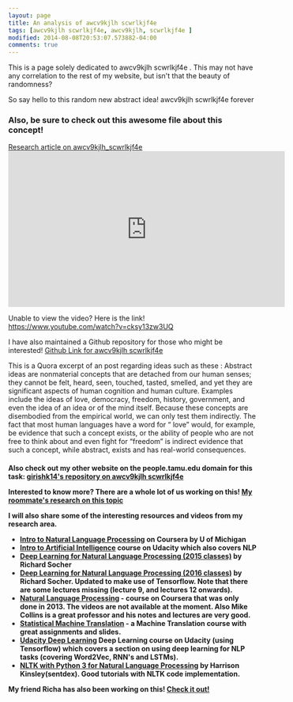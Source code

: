 ```yaml
---
layout: page
title: An analysis of awcv9kjlh scwrlkjf4e 
tags: [awcv9kjlh scwrlkjf4e, awcv9kjlh, scwrlkjf4e ]
modified: 2014-08-08T20:53:07.573882-04:00
comments: true
---
```



<p>This is a page solely dedicated to awcv9kjlh scwrlkjf4e .  This may not have any correlation to the rest of my website, but isn't that the beauty of randomness? </p>

<p> So say hello to this random new abstract idea! awcv9kjlh scwrlkjf4e  forever </p>


<h3>Also, be sure to check out this awesome file about this concept! </h3>
<a href="/assets/awcv9kjlh scwrlkjf4e.pdf" target="_blank">Research article on awcv9kjlh_scwrlkjf4e</a>


<iframe width="560" height="315" alt="awcv9kjlh scwrlkjf4e" src="https://www.youtube.com/embed/cksy13zw3UQ" frameborder="0" allowfullscreen></iframe>


<p>Unable to view the video? Here is the link! <a href = "https://www.youtube.com/watch?v=cksy13zw3UQ">https://www.youtube.com/watch?v=cksy13zw3UQ</a></p>

<p> I have also maintained a Github repository for those who might be interested! <a href = "https://github.com/girishk14/awcv9kjlh-scwrlkjf4e">Github Link for awcv9kjlh scwrlkjf4e</a> </p>

<div>
This is a Quora excerpt of an post regarding ideas such as these : Abstract ideas are nonmaterial concepts that are detached from our human senses; they cannot be felt, heard, seen, touched, tasted, smelled, and yet they are significant aspects of human cognition and human culture. Examples include the ideas of love, democracy, freedom, history, government, and even the idea of an idea or of the mind itself. Because these concepts are disembodied from the empirical world, we can only test them indirectly. The fact that most human languages have a word for “ love” would, for example, be evidence that such a concept exists, or the ability of people who are not free to think about and even fight for “freedom” is indirect evidence that such a concept, while abstract, exists and has real-world consequences. 
</div>

<h4> Also check out my other website on the people.tamu.edu domain for this task:
<a href = "http://people.tamu.edu/~girishk14/">girishk14's repository on awcv9kjlh scwrlkjf4e</a>

<p>
Interested to know more? There are a whole lot of us working on this!
<a href = "http://people.tamu.edu/~komanduri1289/">My roommate's research on this topic</a>

</p>

<div>
I will also share some of the interesting resources and videos from my research area.


<ul>
<li><a href="https://www.coursera.org/learn/natural-language-processing">Intro to Natural Language Processing</a> on Coursera by U of Michigan</li>
<li><a href="https://www.udacity.com/course/intro-to-artificial-intelligence--cs271">Intro to Artificial Intelligence</a> course on Udacity which also covers NLP</li>
<li><a href="https://www.youtube.com/playlist?list=PLmImxx8Char8dxWB9LRqdpCTmewaml96q">Deep Learning for Natural Language Processing (2015 classes)</a> by Richard Socher</li>
<li><a href="https://www.youtube.com/playlist?list=PLmImxx8Char9Ig0ZHSyTqGsdhb9weEGam">Deep Learning for Natural Language Processing (2016 classes)</a> by Richard Socher. Updated to make use of Tensorflow. Note that there are some lectures missing (lecture 9, and lectures 12 onwards).</li>
<li><a href="https://www.coursera.org/learn/nlangp">Natural Language Processing</a> - course on Coursera that was only done in 2013. The videos are not available at the moment. Also Mike Collins is a great professor and his notes and lectures are very good.</li>
<li><a href="http://mt-class.org">Statistical Machine Translation</a> - a Machine Translation course with great assignments and slides.</li>
<li><a href="https://classroom.udacity.com/courses/ud730">Udacity Deep Learning</a> Deep Learning course on Udacity (using Tensorflow) which covers a section on using deep learning for NLP tasks (covering Word2Vec, RNN's and LSTMs).</li>
<li><a href="https://www.youtube.com/playlist?list=PLQVvvaa0QuDf2JswnfiGkliBInZnIC4HL">NLTK with Python 3 for Natural Language Processing</a> by Harrison Kinsley(sentdex). Good tutorials with NLTK code implementation.</li>
</ul>


</div>


<p> My friend Richa has also been working on this! <a href = "https://sites.google.com/site/jebsolar/home">Check it out!</a></p>
